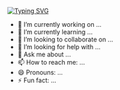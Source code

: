 [![Typing SVG](https://readme-typing-svg.demolab.com?font=Fjalla+One&size=30&duration=4000&pause=900&color=B4EAF7&center=true&width=435&lines=Hi+there+Mate!!!;I'm+Monish+kumar;AI+Developer+here;Let's+enjoy+the+world+of+AI)](https://git.io/typing-svg)

- 🔭 I’m currently working on ...
- 🌱 I’m currently learning ...
- 👯 I’m looking to collaborate on ...
- 🤔 I’m looking for help with ...
- 💬 Ask me about ...
- 📫 How to reach me: ...
- 😄 Pronouns: ...
- ⚡ Fun fact: ...

